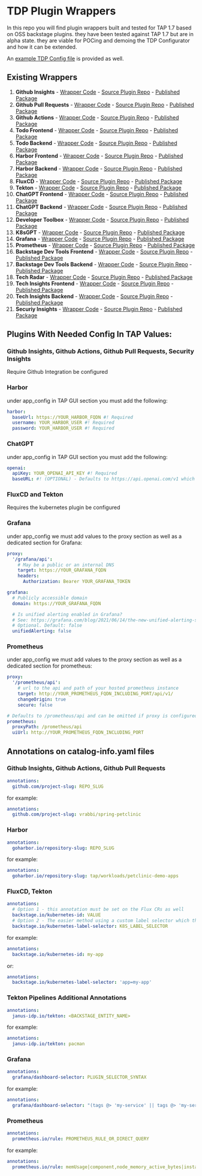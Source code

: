 # TDP Plugin Wrappers
In this repo you will find plugin wrappers built and tested for TAP 1.7 based on OSS backstage plugins. they have been tested against TAP 1.7 but are in alpha state. they are viable for POCing and demoing the TDP Configurator and how it can be extended.
  
An [example TDP Config file](./sample-tdp-config-file.yaml) is provided as well.  

## Existing Wrappers
1. **Github Insights** - [Wrapper Code](./plugins/github-insights-wrapper) - [Source Plugin Repo](https://github.com/RoadieHQ/roadie-backstage-plugins/blob/main/plugins/frontend/backstage-plugin-github-insights/README.md) - [Published Package](https://www.npmjs.com/package/@vrabbi/github-insights-wrapper)
2. **Github Pull Requests** - [Wrapper Code](./plugins/github-pull-requests-wrapper) - [Source Plugin Repo](https://github.com/RoadieHQ/roadie-backstage-plugins/blob/main/plugins/frontend/backstage-plugin-github-pull-requests/README.md) - [Published Package](https://www.npmjs.com/package/@vrabbi/github-pull-requests-wrapper)
3. **Github Actions** - [Wrapper Code](./plugins/github-actions-wrapper) - [Source Plugin Repo](https://github.com/backstage/backstage/blob/master/plugins/github-actions/README.md) - [Published Package](https://www.npmjs.com/package/@vrabbi/github-actions-wrapper)
4. **Todo Frontend** - [Wrapper Code](./plugins/todo-wrapper) - [Source Plugin Repo](https://github.com/backstage/backstage/blob/master/plugins/todo/README.md) - [Published Package](https://www.npmjs.com/package/@vrabbi/todo-wrapper)
5. **Todo Backend** - [Wrapper Code](./plugins/todo-wrapper-backend) - [Source Plugin Repo](https://github.com/backstage/backstage/blob/master/plugins/todo-backend/README.md) - [Published Package](https://www.npmjs.com/package/@vrabbi/todo-wrapper-backend) 
6. **Harbor Frontend** - [Wrapper Code](./plugins/harbor-plugin-wrapper) - [Source Plugin Repo](https://github.com/container-registry/backstage-plugin-harbor/blob/master/README.md) - [Published Package](https://www.npmjs.com/package/@vrabbi/harbor-plugin-wrapper)
7. **Harbor Backend** - [Wrapper Code](./plugins/harbor-plugin-wrapper-backend) - [Source Plugin Repo](https://github.com/container-registry/backstage-plugin-harbor-backend) - [Published Package](https://www.npmjs.com/package/@vrabbi/harbor-plugin-wrapper-backend)
8. **FluxCD** - [Wrapper Code](./plugins/flux-wrapper) - [Source Plugin Repo](https://github.com/weaveworks/weaveworks-backstage/blob/main/plugins/backstage-plugin-flux/README.md) - [Published Package](https://www.npmjs.com/package/@vrabbi/flux-wrapper)
9. **Tekton** - [Wrapper Code](./plugins/tekton-wrapper) - [Source Plugin Repo](https://github.com/janus-idp/backstage-plugins/blob/main/plugins/tekton/README.md) - [Published Package](https://www.npmjs.com/package/@vrabbi/tekton-wrapper)
10. **ChatGPT Frontend** - [Wrapper Code](./plugins/chatgpt-wrapper) - [Source Plugin Repo](https://github.com/enfuse/backstage-chatgpt-plugin/blob/main/README.md) - [Published Package](https://www.npmjs.com/package/@vrabbi/chatgpt-wrapper)
11. **ChatGPT Backend** - [Wrapper Code](./plugins/chatgpt-wrapper-backend) - [Source Plugin Repo](https://github.com/enfuse/backstage-chatgpt-backend) - [Published Package](https://www.npmjs.com/package/@vrabbi/chatgpt-wrapper-backend)
12. **Developer Toolbox** - [Wrapper Code](./plugins/dev-toolbox-wrapper) - [Source Plugin Repo](https://github.com/drodil/backstage-plugin-toolbox/blob/main/README.md) - [Published Package](https://www.npmjs.com/package/@vrabbi/dev-toolbox-wrapper)
13. **K8sGPT** - [Wrapper Code](./plugins/k8s-gpt-wrapper) - [Source Plugin Repo](https://github.com/suxess-it/backstage-plugin-k8sgpt/blob/main/README.md) - [Published Package](https://www.npmjs.com/package/@vrabbi/k8s-gpt-wrapper)
14. **Grafana** - [Wrapper Code](./plugins/grafana-wrapper) - [Source Plugin Repo](https://github.com/K-Phoen/backstage-plugin-grafana) - [Published Package](https://www.npmjs.com/package/@vrabbi/grafana-wrapper)
15. **Prometheus** - [Wrapper Code](./plugins/prometheus-wrapper) - [Source Plugin Repo](https://github.com/RoadieHQ/roadie-backstage-plugins/blob/main/plugins/frontend/backstage-plugin-prometheus/README.md) - [Published Package](https://www.npmjs.com/package/@vrabbi/prometheus-wrapper)
16. **Backstage Dev Tools Frontend** - [Wrapper Code](./plugins/backstage-devtools-wrapper) - [Source Plugin Repo](https://github.com/backstage/backstage/blob/master/plugins/devtools/README.md) - [Published Package](https://www.npmjs.com/package/@vrabbi/backstage-devtools-wrapper)
17. **Backstage Dev Tools Backend** - [Wrapper Code](./plugins/backstage-devtools-wrapper-backend) - [Source Plugin Repo](https://github.com/backstage/backstage/blob/master/plugins/devtools-backend/README.md) - [Published Package](https://www.npmjs.com/package/@vrabbi/backstage-devtools-wrapper-backend)
18. **Tech Radar** - [Wrapper Code](./plugins/tech-radar-wrapper) - [Source Plugin Repo](https://github.com/backstage/backstage/blob/master/plugins/tech-radar/README.md) - [Published Package](https://www.npmjs.com/package/@vrabbi/tech-radar-wrapper)
19. **Tech Insights Frontend** - [Wrapper Code](./plugins/tech-insights-wrapper) - [Source Plugin Repo](https://github.com/backstage/backstage/blob/master/plugins/tech-insights/README.md) - [Published Package](https://www.npmjs.com/package/@vrabbi/tech-insights-wrapper)
20. **Tech Insights Backend** - [Wrapper Code](./plugins/tech-insights-wrapper-backend) - [Source Plugin Repo](https://github.com/backstage/backstage/blob/master/plugins/tech-insights-backend/README.md) - [Published Package](https://www.npmjs.com/package/@vrabbi/tech-insights-wrapper-backend)
21. **Securiy Insights** - [Wrapper Code](./plugins/security-insights-wrapper) - [Source Plugin Repo](https://github.com/RoadieHQ/roadie-backstage-plugins/blob/main/plugins/frontend/backstage-plugin-security-insights/README.md) - [Published Package](https://www.npmjs.com/package/@vrabbi/security-insights-wrapper)

  
## Plugins With Needed Config In TAP Values:
### Github Insights, Github Actions, Github Pull Requests, Security Insights
Require Github Integration be configured
### Harbor
under app_config in TAP GUI section you must add the following:
```yaml
harbor:
  baseUrl: https://YOUR_HARBOR_FQDN #! Required
  username: YOUR_HARBOR_USER #! Required
  password: YOUR_HARBOR_USER #! Required
```  
### ChatGPT
under app_config in TAP GUI section you must add the following:  
```yaml
openai:
  apiKey: YOUR_OPENAI_API_KEY #! Required
  baseURL: #! (OPTIONAL) - Defaults to https://api.openai.com/v1 which is the public OpenAI endpoint
```  
### FluxCD and Tekton
Requires the kubernetes plugin be configured

### Grafana
under app_config we must add values to the proxy section as well as a dedicated section for Grafana:  
```yaml
proxy:
  '/grafana/api':
    # May be a public or an internal DNS
    target: https://YOUR_GRAFANA_FQDN
    headers:
      Authorization: Bearer YOUR_GRAFANA_TOKEN

grafana:
  # Publicly accessible domain
  domain: https://YOUR_GRAFANA_FQDN

  # Is unified alerting enabled in Grafana?
  # See: https://grafana.com/blog/2021/06/14/the-new-unified-alerting-system-for-grafana-everything-you-need-to-know/
  # Optional. Default: false
  unifiedAlerting: false
```  

### Prometheus
under app_config we must add values to the proxy section as well as a dedicated section for prometheus:
```yaml
proxy:
  '/prometheus/api':
    # url to the api and path of your hosted prometheus instance
    target: http://YOUR_PROMETHEUS_FQDN_INCLUDING_PORT/api/v1/
    changeOrigin: true
    secure: false

# Defaults to /prometheus/api and can be omitted if proxy is configured for that url
prometheus:
  proxyPath: /prometheus/api
  uiUrl: http://YOUR_PROMETHEUS_FQDN_INCLUDING_PORT
```

## Annotations on catalog-info.yaml files
### Github Insights, Github Actions, Github Pull Requests
```yaml
annotations:
  github.com/project-slug: REPO_SLUG
```  
for example:  
```yaml
annotations:
  github.com/project-slug: vrabbi/spring-petclinic
```  
### Harbor
```yaml
annotations:
  goharbor.io/repository-slug: REPO_SLUG
```  
for example:  
```yaml
annotations:
  goharbor.io/repository-slug: tap/workloads/petclinic-demo-apps
```  
### FluxCD, Tekton
```yaml
annotations:
  # Option 1 - this annotation must be set on the Flux CRs as well
  backstage.io/kubernetes-id: VALUE
  # Option 2 - The easier method using a custom label selector which the value must exist on the Flux CRs but is customizable for your needs
  backstage.io/kubernetes-label-selector: K8S_LABEL_SELECTOR
```  
for example:
```yaml
annotations:
  backstage.io/kubernetes-id: my-app
```  
or:  
```yaml
annotations:
  backstage.io/kubernetes-label-selector: 'app=my-app'
```  
### Tekton Pipelines Additional Annotations
```yaml
annotations:
  janus-idp.io/tekton: <BACKSTAGE_ENTITY_NAME>
```  
for example:  
```yaml
annotations:
  janus-idp.io/tekton: pacman
```  
### Grafana
```yaml
annotations:
  grafana/dashboard-selector: PLUGIN_SELECTOR_SYNTAX
```  
for example:
```yaml
annotations:
  grafana/dashboard-selector: "(tags @> 'my-service' || tags @> 'my-service-slo') && tags @> 'generated'"
```  

### Prometheus
```yaml
annotations:
  prometheus.io/rule: PROMETHEUS_RULE_OR_DIRECT_QUERY
```  
for example:  
```yaml
annotations:
  prometheus.io/rule: memUsage|component,node_memory_active_bytes|instance,sum by (instance) (node_cpu_seconds_total)
```  
